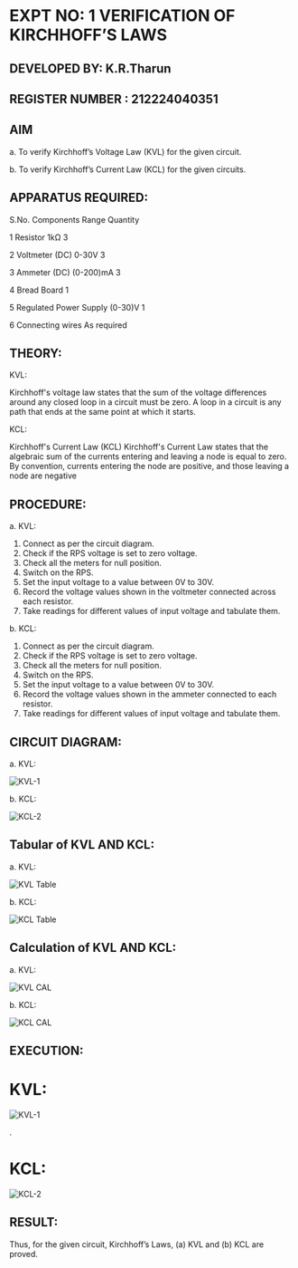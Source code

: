 # EXPT NO: 1	VERIFICATION OF KIRCHHOFF’S LAWS
## DEVELOPED BY: K.R.Tharun
## REGISTER NUMBER : 212224040351
## AIM
a.   To verify Kirchhoff’s Voltage Law (KVL) for the given circuit. 

b.   To verify Kirchhoff’s Current Law (KCL) for the given circuits.

## APPARATUS REQUIRED:
S.No.	Components	Range	Quantity

1	Resistor	1kΩ	3

2	Voltmeter (DC)	0-30V	3

3	Ammeter (DC)	(0-200)mA	3

4	Bread Board		1

5	Regulated Power Supply	(0-30)V	1

6	Connecting wires		As required

## THEORY:
KVL:

Kirchhoff's voltage law states that the sum of the voltage differences around any closed loop in a circuit must be zero. A loop in a circuit is any path that ends at the same point at which it starts.

KCL:

Kirchhoff's Current Law (KCL) Kirchhoff's Current Law states that the algebraic sum of the currents entering and leaving a node is equal to zero. By convention, currents entering the node are positive, and those leaving a node are negative


## PROCEDURE:
a.   KVL:
1.   Connect as per the circuit diagram.
2.   Check if the RPS voltage is set to zero voltage.
3.   Check all the meters for null position.
4.   Switch on the RPS.
5.   Set the input voltage to a value between 0V to 30V.
6.   Record the voltage values shown in the voltmeter connected across each resistor.
7.   Take readings for different values of input voltage and tabulate them.


b.  KCL:
1.   Connect as per the circuit diagram.
2.   Check if the RPS voltage is set to zero voltage.
3.   Check all the meters for null position.
4.   Switch on the RPS.
5.   Set the input voltage to a value between 0V to 30V.
6.   Record the voltage values shown in the ammeter connected to each resistor.
7.   Take readings for different values of input voltage and tabulate them.

## CIRCUIT DIAGRAM:
a.   KVL:


![KVL-1](https://github.com/user-attachments/assets/30b82561-c941-434f-93ed-a05429d01068)



b.  KCL:


![KCL-2](https://github.com/user-attachments/assets/6a8a5fdd-7911-4f96-b118-fa7b4080fd07)


## Tabular of KVL AND KCL:

a.   KVL:


![KVL Table](https://github.com/user-attachments/assets/fd0f6743-1d1f-435a-b817-80a7937215fd)


b.  KCL:


![KCL Table](https://github.com/user-attachments/assets/ec723604-bbdf-4478-9679-26e309ef8acd)



## Calculation of KVL AND KCL:

a.   KVL:


![KVL CAL](https://github.com/user-attachments/assets/d2812d3a-f81c-4f44-8300-eadf35f542cb)


b.  KCL:

![KCL CAL](https://github.com/user-attachments/assets/822a5921-b401-404b-84c6-634dd173585f)

## EXECUTION:

# KVL:


![KVL-1](https://github.com/user-attachments/assets/fc2aa624-c20f-47cb-b0da-deb1a2baa677)



















.

# KCL:


![KCL-2](https://github.com/user-attachments/assets/479a5a5d-26e5-4b64-a107-3d5fda39659b)


## RESULT:

Thus, for the given circuit, Kirchhoff’s Laws, (a) KVL and (b) KCL are proved.
